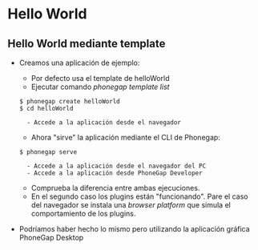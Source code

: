 # Hello World


## Hello World mediante template

- Creamos una aplicación de ejemplo:
    - Por defecto usa el template de helloWorld
    - Ejecutar comando *phonegap template list*

    ```
    $ phonegap create helloWorld
    $ cd helloWorld
    ```
        - Accede a la aplicación desde el navegador
    - Ahora "sirve" la aplicación mediante el CLI de Phonegap:

    ```
    $ phonegap serve
    ```

        - Accede a la aplicación desde el navegador del PC
        - Accede a la aplicación desde PhoneGap Developer

    - Comprueba la diferencia entre ambas ejecuciones.
    - En el segundo caso los plugins están "funcionando". Pare el caso del navegador se instala una *browser platform* que simula el comportamiento de los plugins.
    

- Podríamos haber hecho lo mismo pero utilizando la aplicación gráfica PhoneGap Desktop


